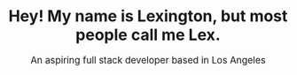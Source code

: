 <div align="center"><h1>Hey! My name is Lexington, but most people call me Lex.</h1></div>
<div align="center" style="font-size: 1.2em">An aspiring full stack developer based in Los Angeles</div>
<!--
**LexCarey/LexCarey** is a ✨ _special_ ✨ repository because its `README.md` (this file) appears on your GitHub profile.

Here are some ideas to get you started:

- 🔭 I’m currently working on ...
- 🌱 I’m currently learning ...
- 👯 I’m looking to collaborate on ...
- 🤔 I’m looking for help with ...
- 💬 Ask me about ...
- 📫 How to reach me: ...
- 😄 Pronouns: ...
- ⚡ Fun fact: ...
-->
